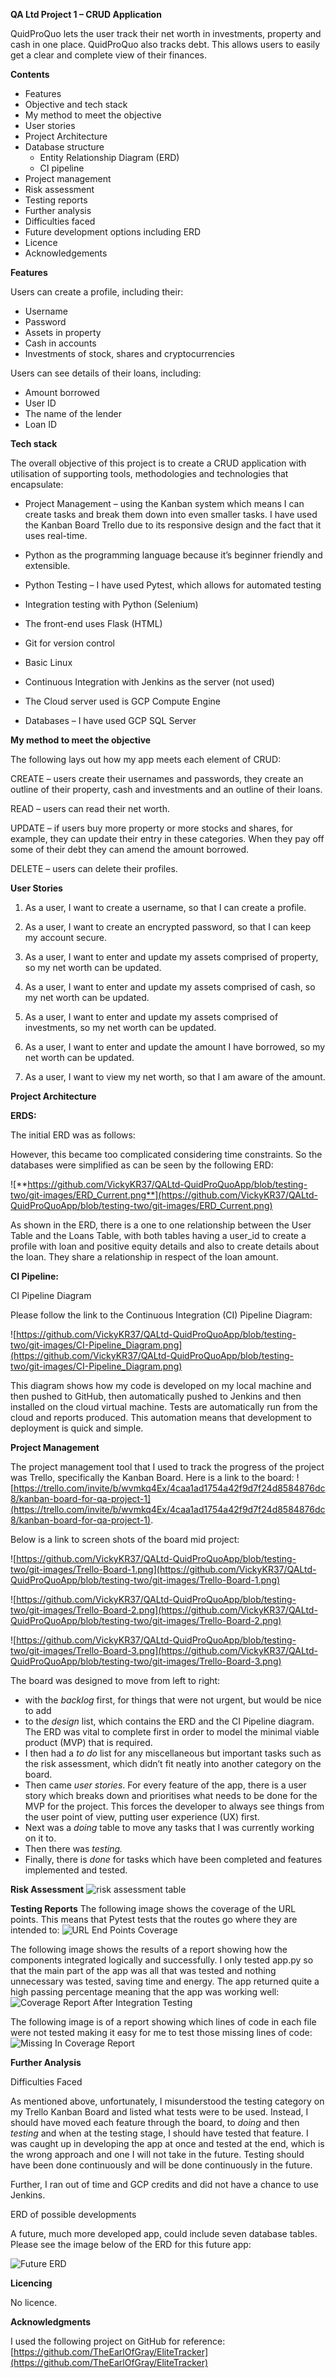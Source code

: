 **QA Ltd Project 1 – CRUD Application**

QuidProQuo lets the user track their net worth in investments, property and cash in one place. QuidProQuo also tracks debt. This allows users to easily get a clear and complete view of their finances.

**Contents**

 - Features
 - Objective and tech stack
 - My method to meet the objective
 - User stories
 - Project Architecture
 - Database structure
	 - Entity Relationship Diagram (ERD)
	 -  CI pipeline
 - Project management
 - Risk assessment
 - Testing reports
 - Further analysis
 - Difficulties faced
 - Future development options including ERD
 - Licence
 - Acknowledgements

**Features**

Users can create a profile, including their:

 - Username
 - Password
 - Assets in property
 - Cash in accounts
 - Investments of stock, shares and cryptocurrencies

Users can see details of their loans, including:

 - Amount borrowed
 - User ID
 - The name of the lender
 - Loan ID

**Tech stack**

The overall objective of this project is to create a CRUD application with utilisation of supporting tools, methodologies and technologies that encapsulate:

 - Project Management – using the Kanban system which means I can create
   tasks and break them down into even smaller tasks. I have used the
   Kanban Board Trello due to its responsive design and the fact that it
   uses real-time. 
  
 - Python as the programming language because it’s beginner friendly and
   extensible.
 - Python Testing – I have used Pytest, which allows for automated
   testing
 - Integration testing with Python (Selenium)
 - The front-end uses Flask (HTML)
 - Git for version control
 - Basic Linux
 - Continuous Integration with Jenkins as the server (not used)
 - The Cloud server used is GCP Compute Engine
 - Databases – I have used GCP SQL Server

**My method to meet the objective**

The following lays out how my app meets each element of CRUD:

CREATE – users create their usernames and passwords, they create an outline of their property, cash and investments and an outline of their loans.

READ – users can read their net worth.

UPDATE – if users buy more property or more stocks and shares, for example, they can update their entry in these categories. When they pay off some of their debt they can amend the amount borrowed.

DELETE – users can delete their profiles.

**User Stories**

1. As a user, I want to create a username, so that I can create a profile.

2. As a user, I want to create an encrypted password, so that I can keep my account secure.

3. As a user, I want to enter and update my assets comprised of property, so my net worth can be updated.

4. As a user, I want to enter and update my assets comprised of cash, so my net worth can be updated.

6. As a user, I want to enter and update my assets comprised of investments, so my net worth can be updated.

7. As a user, I want to enter and update the amount I have borrowed, so my net worth can be updated.

8. As a user, I want to view my net worth, so that I am aware of the amount.

**Project Architecture**

**ERDS:**

The initial ERD was as follows:

However, this became too complicated considering time constraints. So the databases were simplified as can be seen by the following ERD:

![**https://github.com/VickyKR37/QALtd-QuidProQuoApp/blob/testing-two/git-images/ERD_Current.png**](https://github.com/VickyKR37/QALtd-QuidProQuoApp/blob/testing-two/git-images/ERD_Current.png)

As shown in the ERD, there is a one to one relationship between the User Table and the Loans Table, with both tables having a user_id to create a profile with loan and positive equity details and also to create details about the loan. They share a relationship in respect of the loan amount.

**CI Pipeline:**

CI Pipeline Diagram

Please follow the link to the Continuous Integration (CI) Pipeline Diagram:

![https://github.com/VickyKR37/QALtd-QuidProQuoApp/blob/testing-two/git-images/CI-Pipeline_Diagram.png](https://github.com/VickyKR37/QALtd-QuidProQuoApp/blob/testing-two/git-images/CI-Pipeline_Diagram.png)

This diagram shows how my code is developed on my local machine and then pushed to GitHub, then automatically pushed to Jenkins and then installed on the cloud virtual machine. Tests are automatically run from the cloud and reports produced. This automation means that development to deployment is quick and simple.

**Project Management**

The project management tool that I used to track the progress of the project was Trello, specifically the Kanban Board. Here is a link to the board: ![https://trello.com/invite/b/wvmkq4Ex/4caa1ad1754a42f9d7f24d8584876dc8/kanban-board-for-qa-project-1](https://trello.com/invite/b/wvmkq4Ex/4caa1ad1754a42f9d7f24d8584876dc8/kanban-board-for-qa-project-1).

Below is a link to screen shots of the board mid project:

![https://github.com/VickyKR37/QALtd-QuidProQuoApp/blob/testing-two/git-images/Trello-Board-1.png](https://github.com/VickyKR37/QALtd-QuidProQuoApp/blob/testing-two/git-images/Trello-Board-1.png)

![https://github.com/VickyKR37/QALtd-QuidProQuoApp/blob/testing-two/git-images/Trello-Board-2.png](https://github.com/VickyKR37/QALtd-QuidProQuoApp/blob/testing-two/git-images/Trello-Board-2.png)

![https://github.com/VickyKR37/QALtd-QuidProQuoApp/blob/testing-two/git-images/Trello-Board-3.png](https://github.com/VickyKR37/QALtd-QuidProQuoApp/blob/testing-two/git-images/Trello-Board-3.png)

The board was designed to move from left to right:

 - with the _backlog_ first, for things that were not urgent, but would
   be nice to add 
 - to the _design_ list, which contains the ERD and the CI Pipeline
   diagram. The ERD was vital to complete first in order to model the
   minimal viable product (MVP) that is required.
 - I then had a _to do_ list for any miscellaneous but important tasks
   such as the risk assessment, which didn’t fit neatly into another
   category on the board.
 - Then came _user stories_. For every feature of the app, there is a
   user story which breaks down and prioritises what needs to be done
   for the MVP for the project. This forces the developer to always see
   things from the user point of view, putting user experience (UX)
   first.
 - Next was a _doing_ table to move any tasks that I was currently
   working on it to.
 - Then there was _testing._
 - Finally, there is _done_ for tasks which have been completed and
   features implemented and tested.

**Risk Assessment**
![risk assessment table](https://github.com/VickyKR37/QALtd-QuidProQuoApp/blob/main/git-images/risk-assessment.png)

**Testing Reports**
The following image shows the coverage of the URL points. This means that Pytest tests that the routes go where they are intended to: 
![URL End Points Coverage](https://github.com/VickyKR37/QALtd-QuidProQuoApp/blob/main/git-images/URL-Endpoints_Cov.png)

The following image shows the results of a report showing how the components integrated logically and successfully. I only tested app.py so that the main part of the app was all that was tested and nothing unnecessary was tested, saving time and energy. The app returned quite a high passing percentage meaning that the app was working well:
![Coverage Report After Integration Testing](https://github.com/VickyKR37/QALtd-QuidProQuoApp/blob/main/git-images/cov-report-after-integr-test.png)

The following image is of a report showing which lines of code in each file were not tested making it easy for me to test those missing lines of code:
![Missing In Coverage Report](https://github.com/VickyKR37/QALtd-QuidProQuoApp/blob/main/git-images/missing-in-cov.png)


**Further Analysis**

Difficulties Faced

As mentioned above, unfortunately, I misunderstood the testing category on my Trello Kanban Board and listed what tests were to be used. Instead, I should have moved each feature through the board, to _doing_ and then _testing_ and when at the testing stage, I should have tested that feature. I was caught up in developing the app at once and tested at the end, which is the wrong approach and one I will not take in the future. Testing should have been done continuously and will be done continuously in the future.

Further, I ran out of time and GCP credits and did not have a chance to use Jenkins.

ERD of possible developments

A future, much more developed app, could include seven database tables. Please see the image below of the ERD for this future app:

![Future ERD](https://github.com/VickyKR37/QALtd-QuidProQuoApp/blob/main/git-images/future-erd.png)


**Licencing**

No licence.

**Acknowledgments**

I used the following project on GitHub for reference: [https://github.com/TheEarlOfGray/EliteTracker](https://github.com/TheEarlOfGray/EliteTracker)
